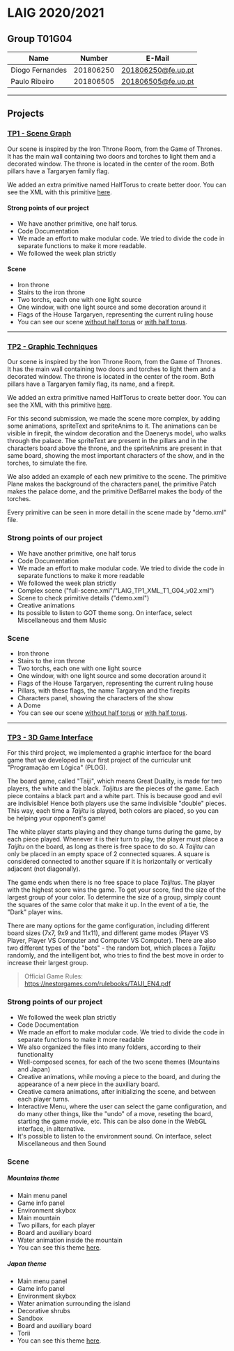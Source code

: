 # LAIG 2020/2021

## Group T01G04
| Name             | Number    | E-Mail             |
| ---------------- | --------- | ------------------ |
| Diogo Fernandes  | 201806250 | 201806250@fe.up.pt |
| Paulo Ribeiro    | 201806505 | 201806505@fe.up.pt |

----

## Projects

### [TP1 - Scene Graph](TP1)

Our scene is inspired by the Iron Throne Room, from the Game of Thrones. It has the main wall containing two doors and torches to light them and a decorated window. The throne is located in the center of the room. Both pillars have a Targaryen family flag.

We added an extra primitive named HalfTorus to create better door. You can see the XML with this primitive [here](scenes/full-scene.xml).

#### Strong points of our project
- We have another primitive, one half torus.
- Code Documentation
- We made an effort to make modular code. We tried to divide the code in separate functions to make it more readable.
- We followed the week plan strictly 

#### Scene
- Iron throne
- Stairs to the iron throne
- Two torchs, each one with one light source
- One window, with one light source and some decoration around it
- Flags of the House Targaryen, representing the current ruling house
- You can see our scene [without half torus](./TP1/scenes/LAIG_TP1_XML_T1_G04_v02.xml) or [with half torus](./TP1/scenes/full-scene.xml).

-----

### [TP2 - Graphic Techniques](TP2)

Our scene is inspired by the Iron Throne Room, from the Game of Thrones. It has the main wall containing two doors and torches to light them and a decorated window. The throne is located in the center of the room. Both pillars have a Targaryen family flag, its name, and a firepit.

We added an extra primitive named HalfTorus to create better door. You can see the XML with this primitive [here](scenes/full-scene.xml).

For this second submission, we made the scene more complex, by adding some animations, spriteText and spriteAnims to it. The animations can be visible in firepit, the window decoration and the Daenerys model, who walks through the palace. The spriteText are present in the pillars and in the characters board above the throne, and the spriteAnims are present in that same board, showing the most important characters of the show, and in the torches, to simulate the fire.

We also added an example of each new primitive to the scene. The primitive Plane makes the background of the characters panel, the primitive Patch makes the palace dome, and the primitive DefBarrel makes the body of the torches.

Every primitive can be seen in more detail in the scene made by "demo.xml" file.

### Strong points of our project
- We have another primitive, one half torus
- Code Documentation
- We made an effort to make modular code. We tried to divide the code in separate functions to make it more readable
- We followed the week plan strictly
- Complex scene ("full-scene.xml"/"LAIG_TP1_XML_T1_G04_v02.xml")
- Scene to check primitive details ("demo.xml")
- Creative animations
- Its possible to listen to GOT theme song. On interface, select Miscellaneous and them Music

### Scene
- Iron throne
- Stairs to the iron throne
- Two torchs, each one with one light source
- One window, with one light source and some decoration around it
- Flags of the House Targaryen, representing the current ruling house
- Pillars, with these flags, the name Targaryen and the firepits
- Characters panel, showing the characters of the show
- A Dome
- You can see our scene [without half torus](./TP2/scenes/LAIG_TP2_XML_T1_G04_v01.xml) or [with half torus](./TP2/scenes/full-scene.xml).

----

### [TP3 - 3D Game Interface](TP3)

For this third project, we implemented a graphic interface for the board game that we developed in our first project of the curricular unit "Programação em Lógica" (PLOG).

The board game, called "Taiji", which means Great Duality, is made for two players, the white and the black. *Taijitus* are the pieces of the game. Each piece contains a black part and a white part.  This is because good and evil are indivisible! Hence both players use the same indivisible "double" pieces.
This way, each time a *Taijitu* is played, both colors are placed, so you can be helping your opponent's game!

The white player starts playing and they change turns during the game, by each piece played. Whenever it is their turn to play, the player must place a *Taijitu* on the board, as long as there is free space to do so. A *Taijitu* can only be placed in an empty space of 2 connected squares. A square is considered connected to another square if it is horizontally or vertically adjacent (not diagonally).

The game ends when there is no free space to place *Taijitus*. The player with the highest score wins the game. To get your score, find the size of the largest group of your color. To determine the size of a group, simply count the squares of the same color that make it up. In the event of a tie, the "Dark" player wins.

There are many options for the game configuration, including different board sizes (7x7, 9x9 and 11x11), and different game modes (Player VS Player, Player VS Computer and Computer VS Computer). There are also two different types of the "bots" - the random bot, which places a *Taijitu* randomly, and the intelligent bot, who tries to find the best move in order to increase their largest group.

> Official Game Rules: https://nestorgames.com/rulebooks/TAIJI_EN4.pdf

### Strong points of our project
- We followed the week plan strictly
- Code Documentation
- We made an effort to make modular code. We tried to divide the code in separate functions to make it more readable
- We also organized the files into many folders, according to their functionality
- Well-composed scenes, for each of the two scene themes (Mountains and Japan)
- Creative animations, while moving a piece to the board, and during the appearance of a new piece in the auxiliary board.
- Creative camera animations, after initializing the scene, and between each player turns.
- Interactive Menu, where the user can select the game configuration, and do many other things, like the "undo" of a move, reseting the board, starting the game movie, etc. This can be also done in the WebGL interface, in alternative.
- It's possible to listen to the environment sound. On interface, select Miscellaneous and then Sound

### Scene

##### Mountains theme

- Main menu panel
- Game info panel
- Environment skybox
- Main mountain
- Two pillars, for each player
- Board and auxiliary board
- Water animation inside the mountain
- You can see this theme [here](./TP3/scenes/mountains.xml).

##### Japan theme

- Main menu panel
- Game info panel
- Environment skybox
- Water animation surrounding the island
- Decorative shrubs
- Sandbox
- Board and auxiliary board
- Torii
- You can see this theme [here](./TP3/scenes/japan.xml).